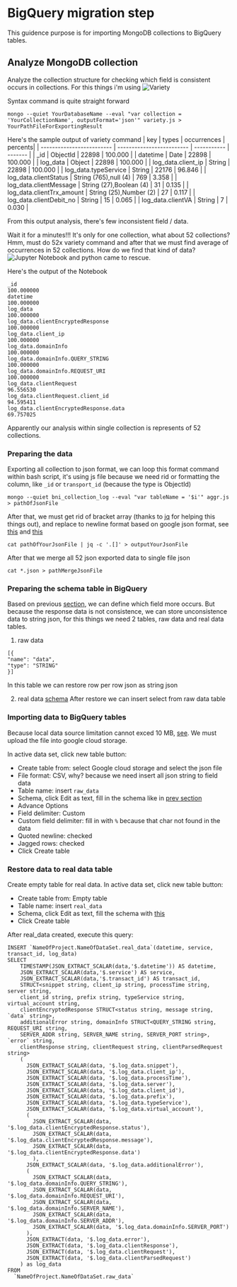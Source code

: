 # BigQuery migration step
This guidence purpose is for importing MongoDB collections to BigQuery tables.

## Analyze MongoDB collection
Analyze the collection structure for checking which field is consistent occurs in collections. For this things i'm using ![Variety](https://github.com/variety/variety) 

Syntax command is quite straight forward
```
mongo --quiet YourDatabaseName --eval "var collection = 'YourCollectionName', outputFormat='json'" variety.js > YourPathFileForExportingResult
```

Here's the sample output of variety command
| key                       | types                     | occurrences | percents|
| ------------------------- | ------------------------- | ----------- | ------- |
| _id                       | ObjectId                  |       22898 | 100.000 |
| datetime                  | Date                      |       22898 | 100.000 |
| log_data                  | Object                    |       22898 | 100.000 |
| log_data.client_ip        | String                    |       22898 | 100.000 |
| log_data.typeService      | String                    |       22176 |  96.846 |
| log_data.clientStatus     | String (765),null (4)     |         769 |   3.358 |
| log_data.clientMessage    | String (27),Boolean (4)   |          31 |   0.135 |
| log_data.clientTrx_amount | String (25),Number (2)    |          27 |   0.117 |
| log_data.clientDebit_no   | String                    |          15 |   0.065 |
| log_data.clientVA         | String                    |           7 |   0.030 |

From this output analysis, there's few inconsistent field / data. 

Wait it for a minutes!!! It's only for one collection, what about 52 collections?
Hmm, must do 52x variety command and after that we must find average of occurrences in 52 collections. How do we find that kind of data? ![Jupyter Notebook](https://jupyter.org/) and python came to rescue.

Here's the output of the Notebook
```
_id                                                              100.000000
datetime                                                         100.000000
log_data                                                         100.000000
log_data.clientEncryptedResponse                                 100.000000
log_data.client_ip                                               100.000000
log_data.domainInfo                                              100.000000
log_data.domainInfo.QUERY_STRING                                 100.000000
log_data.domainInfo.REQUEST_URI                                  100.000000
log_data.clientRequest                                            96.556530
log_data.clientRequest.client_id                                  94.595411
log_data.clientEncryptedResponse.data                             69.757025
```
Apparently our analysis within single collection is represents of 52 collections.

### Preparing the data
Exporting all collection to json format, we can loop this format command within bash script, it's using js file because we need rid or formatting the column, like `_id` or `transport_id` (because the type is ObjectId)

```
mongo --quiet bni_collection_log --eval "var tableName = '$i'" aggr.js > pathOfJsonFile
```

After that, we must get rid of bracket array (thanks to [jq](https://stedolan.github.io/jq/) for helping this things out), and replace to newline format based on google json format, see [this](https://cloud.google.com/bigquery/docs/loading-data-cloud-storage-json) and [this](https://cloud.google.com/blog/products/bigquery/inside-capacitor-bigquerys-next-generation-columnar-storage-format)

```
cat pathOfYourJsonFile | jq -c '.[]' > outputYourJsonFile
```

After that we merge all 52 json exported data to single file json
```
cat *.json > pathMergeJsonFile
```

### Preparing the schema table in BigQuery
Based on previous [section](#preparing-the-data), we can define which field more occurs. But because the response data is not consistence, we can store unconsistence data to string json, for this things we need 2 tables, raw data and real data tables.
1. raw data
```
[{
"name": "data",
"type": "STRING"
}]
```
In this table we can restore row per row json as string json

2. real data
[schema](schema_.json)
After restore we can insert select from raw data table

### Importing data to BigQuery tables
Because local data source limitation cannot exced 10 MB, [see](https://cloud.google.com/bigquery/docs/batch-loading-data#limitations-local-files).
We must upload the file into google cloud storage.

In active data set, click new table button:
- Create table from: select Google cloud storage and select the json file
- File format: CSV, why? because we need insert all json string to field data
- Table name: insert `raw_data`
- Schema, click Edit as text, fill in the schema like in [prev section](#preparing-the-schema-table-in-bigquery)
- Advance Options
- Field delimiter: Custom
- Custom field delimiter: fill in with `%` because that char not found in the data
- Quoted newline: checked
- Jagged rows: checked
- Click Create table

### Restore data to real data table
Create empty table for real data.
In active data set, click new table button:
- Create table from: Empty table
- Table name: insert `real_data`
- Schema, click Edit as text, fill the schema with [this](schema_.json)
- Click Create table

After real_data created, execute this query:
```
INSERT `NameOfProject.NameOfDataSet.real_data`(datetime, service, transact_id, log_data)
SELECT
    TIMESTAMP(JSON_EXTRACT_SCALAR(data,'$.datetime')) AS datetime,
    JSON_EXTRACT_SCALAR(data,'$.service') AS service,
    JSON_EXTRACT_SCALAR(data,'$.transact_id') AS transact_id,
    STRUCT<snippet string, client_ip string, processTime string, server string,
    client_id string, prefix string, typeService string, virtual_account string,
    clientEncryptedResponse STRUCT<status string, message string, `data` string>,
    additionalError string, domainInfo STRUCT<QUERY_STRING string, REQUEST_URI string, 
    SERVER_ADDR string, SERVER_NAME string, SERVER_PORT string>, `error` string,
    clientResponse string, clientRequest string, clientParsedRequest string>
    (
      JSON_EXTRACT_SCALAR(data, '$.log_data.snippet'),
      JSON_EXTRACT_SCALAR(data, '$.log_data.client_ip'),
      JSON_EXTRACT_SCALAR(data, '$.log_data.processTime'),
      JSON_EXTRACT_SCALAR(data, '$.log_data.server'),
      JSON_EXTRACT_SCALAR(data, '$.log_data.client_id'),
      JSON_EXTRACT_SCALAR(data, '$.log_data.prefix'),
      JSON_EXTRACT_SCALAR(data, '$.log_data.typeService'),
      JSON_EXTRACT_SCALAR(data, '$.log_data.virtual_account'),
      (
        JSON_EXTRACT_SCALAR(data, '$.log_data.clientEncryptedResponse.status'),
        JSON_EXTRACT_SCALAR(data, '$.log_data.clientEncryptedResponse.message'),
        JSON_EXTRACT_SCALAR(data, '$.log_data.clientEncryptedResponse.data')
        ),
      JSON_EXTRACT_SCALAR(data, '$.log_data.additionalError'),
      (
        JSON_EXTRACT_SCALAR(data, '$.log_data.domainInfo.QUERY_STRING'),
        JSON_EXTRACT_SCALAR(data, '$.log_data.domainInfo.REQUEST_URI'),
        JSON_EXTRACT_SCALAR(data, '$.log_data.domainInfo.SERVER_NAME'),
        JSON_EXTRACT_SCALAR(data, '$.log_data.domainInfo.SERVER_ADDR'),
        JSON_EXTRACT_SCALAR(data, '$.log_data.domainInfo.SERVER_PORT')
      ),
      JSON_EXTRACT(data, '$.log_data.error'),
      JSON_EXTRACT(data, '$.log_data.clientResponse'),
      JSON_EXTRACT(data, '$.log_data.clientRequest'),
      JSON_EXTRACT(data, '$.log_data.clientParsedRequest')
    ) as log_data
FROM
  `NameOfProject.NameOfDataSet.raw_data`
```